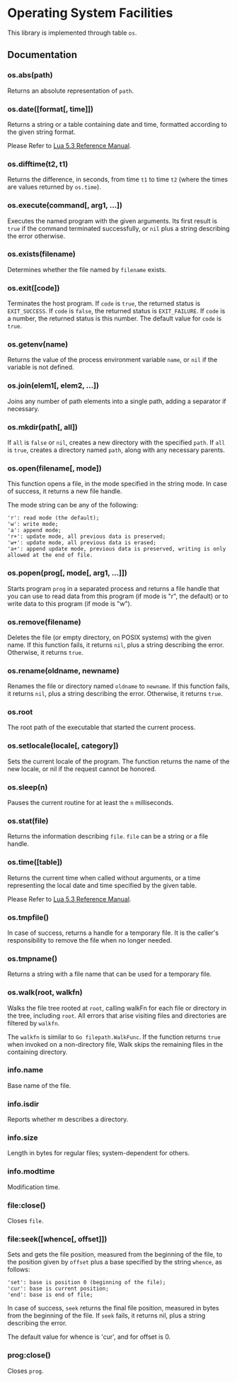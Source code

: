 # Operating System Facilities

This library is implemented through table `os`.

## Documentation

### os.abs(path)

Returns an absolute representation of `path`.

### os.date([format[, time]])

Returns a string or a table containing date and time, formatted according to the given string format.

Please Refer to [Lua 5.3 Reference Manual](http://www.lua.org/manual/5.3/manual.html#6.9).

### os.difftime(t2, t1)

Returns the difference, in seconds, from time `t1` to time `t2` (where the times are values returned by `os.time`).

### os.execute(command[, arg1, ...])

Executes the named program with the given arguments.
Its first result is `true` if the command terminated successfully, or `nil` plus a string describing the error otherwise.

### os.exists(filename)

Determines whether the file named by `filename` exists.

### os.exit([code])

Terminates the host program.
If `code` is `true`, the returned status is `EXIT_SUCCESS`.
If `code` is `false`, the returned status is `EXIT_FAILURE`.
If `code` is a number, the returned status is this number.
The default value for `code` is `true`.

### os.getenv(name)

Returns the value of the process environment variable `name`, or `nil` if the variable is not defined.

### os.join(elem1[, elem2, ...])

Joins any number of path elements into a single path, adding a separator if necessary.

### os.mkdir(path[, all])

If `all` is `false` or `nil`, creates a new directory with the specified `path`.
If `all` is `true`, creates a directory named `path`, along with any necessary parents.

### os.open(filename[, mode])

This function opens a file, in the mode specified in the string mode.
In case of success, it returns a new file handle.

The mode string can be any of the following:
```
'r': read mode (the default);
'w': write mode;
'a': append mode;
'r+': update mode, all previous data is preserved;
'w+': update mode, all previous data is erased;
'a+': append update mode, previous data is preserved, writing is only allowed at the end of file.
```

### os.popen(prog[, mode[, arg1, ...]])

Starts program `prog` in a separated process and returns a file handle that you can use to read data from this program (if mode is "r", the default) or to write data to this program (if mode is "w").

### os.remove(filename)

Deletes the file (or empty directory, on POSIX systems) with the given name.
If this function fails, it returns `nil`, plus a string describing the error.
Otherwise, it returns `true`.

### os.rename(oldname, newname)

Renames the file or directory named `oldname` to `newname`.
If this function fails, it returns `nil`, plus a string describing the error.
Otherwise, it returns `true`.

### os.root

The root path of the executable that started the current process.

### os.setlocale(locale[, category])

Sets the current locale of the program.
The function returns the name of the new locale, or nil if the request cannot be honored.

### os.sleep(n)

Pauses the current routine for at least the `n` milliseconds.

### os.stat(file)

Returns the information describing `file`.
`file` can be a string or a file handle.

### os.time([table])

Returns the current time when called without arguments, or a time representing the local date and time specified by the given table.

Please Refer to [Lua 5.3 Reference Manual](http://www.lua.org/manual/5.3/manual.html#6.9).

### os.tmpfile()

In case of success, returns a handle for a temporary file.
It is the caller's responsibility to remove the file when no longer needed.

### os.tmpname()

Returns a string with a file name that can be used for a temporary file.

### os.walk(root, walkfn)

Walks the file tree rooted at `root`, calling walkFn for each file or directory in the tree, including `root`.
All errors that arise visiting files and directories are filtered by `walkfn`.

The `walkfn` is similar to `Go filepath.WalkFunc`.
If the function returns `true` when invoked on a non-directory file, Walk skips the remaining files in the containing directory.

### info.name

Base name of the file.

### info.isdir

Reports whether m describes a directory.

### info.size

Length in bytes for regular files; system-dependent for others.

### info.modtime

Modification time.

### file:close()

Closes `file`.

### file:seek([whence[, offset]])

Sets and gets the file position, measured from the beginning of the file, to the position given by `offset` plus a base specified by the string `whence`, as follows:
```
'set': base is position 0 (beginning of the file);
'cur': base is current position;
'end': base is end of file;
```
In case of success, `seek` returns the final file position, measured in bytes from the beginning of the file. If `seek` fails, it returns nil, plus a string describing the error.

The default value for whence is 'cur', and for offset is 0.

### prog:close()

Closes `prog`.
